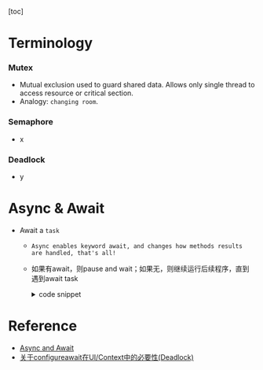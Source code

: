 [toc]
# Terminology
### Mutex
- Mutual exclusion used to guard shared data. Allows only single thread to access resource or critical section.
- Analogy: `changing room`.
### Semaphore
- x
### Deadlock
- y
# Async & Await
- Await a `task`
    - `Async enables keyword await, and changes how methods results are handled, that's all!`
    - 如果有await，则pause and wait；如果无，则继续运行后续程序，直到遇到await task
        <details><summary>code snippet</summary>

        ```csharp
        public async Task Run()
        {
            Console.WriteLine("MyApp...");

            var waterTask = BoilingWater();
            var teaTask = MakeTea();

            await teaTask;  // 如果没有这两行，则直接打印MyApp!
            await waterTask;
            Console.WriteLine("MyApp!");
        }

        public async Task<string> BoilingWater()
        {
            Console.WriteLine("Water...");

            await Task.Delay(2000).ConfigureAwait(false);
            Console.WriteLine("Water!");

            return "water";
        }

        public async Task<string> MakeTea()
        {
            Console.WriteLine("Tea...");

            await Task.Delay(2000).ConfigureAwait(false);
            Console.WriteLine("Tea!");

            return "tea";
        }
        ```

        </details>

# Reference
- [Async and Await](https://blog.stephencleary.com/2012/02/async-and-await.html)
- [关于configureawait在UI/Context中的必要性(Deadlock)](https://medium.com/bynder-tech/c-why-you-should-use-configureawait-false-in-your-library-code-d7837dce3d7f)








